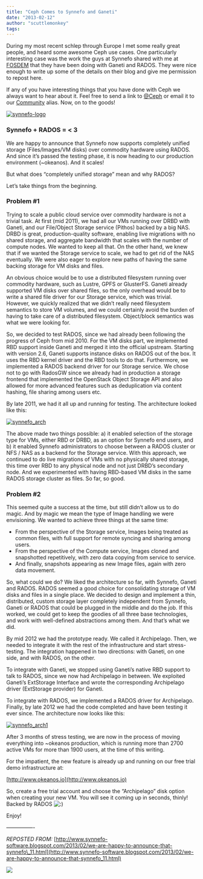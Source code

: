 ```yaml
---
title: "Ceph Comes to Synnefo and Ganeti"
date: "2013-02-12"
author: "scuttlemonkey"
tags: 
---
```


During my most recent schlep through Europe I met some really great people, and heard some awesome Ceph use cases. One particularly interesting case was the work the guys at Synnefo shared with me at [FOSDEM](https://fosdem.org/2013/) that they have been doing with Ganeti and RADOS. They were nice enough to write up some of the details on their blog and give me permission to repost here.

If any of you have interesting things that you have done with Ceph we always want to hear about it. Feel free to send a link to [@Ceph](http://twitter.com/ceph) or email it to our [Community](mailto:community@inktank.com) alias. Now, on to the goods!

[![](images/synnefo-logo.png "synnefo-logo")](http://www.synnefo.org/)

### Synnefo + RADOS = < 3

We are happy to announce that Synnefo now supports completely unified storage (Files/Images/VM disks) over commodity hardware using RADOS. And since it’s passed the testing phase, it is now heading to our production environment (~okeanos). And it scales!

But what does “completely unified storage” mean and why RADOS?

Let’s take things from the beginning.

### Problem #1

Trying to scale a public cloud service over commodity hardware is not a trivial task. At first (mid 2011), we had all our VMs running over DRBD with Ganeti, and our File/Object Storage service (Pithos) backed by a big NAS. DRBD is great, production-quality software, enabling live migrations with no shared storage, and aggregate bandwidth that scales with the number of compute nodes. We wanted to keep all that. On the other hand, we knew that if we wanted the Storage service to scale, we had to get rid of the NAS eventually. We were also eager to explore new paths of having the same backing storage for VM disks and files.

An obvious choice would be to use a distributed filesystem running over commodity hardware, such as Lustre, GPFS or GlusterFS. Ganeti already supported VM disks over shared files, so the only overhead would be to write a shared file driver for our Storage service, which was trivial. However, we quickly realized that we didn’t really need filesystem semantics to store VM volumes, and we could certainly avoid the burden of having to take care of a distributed filesystem. Object/block semantics was what we were looking for.

So, we decided to test RADOS, since we had already been following the progress of Ceph from mid 2010. For the VM disks part, we implemented RBD support inside Ganeti and merged it into the official upstream. Starting with version 2.6, Ganeti supports instance disks on RADOS out of the box. It uses the RBD kernel driver and the RBD tools to do that. Furthermore, we implemented a RADOS backend driver for our Storage service. We chose not to go with RadosGW since we already had in production a storage frontend that implemented the OpenStack Object Storage API and also allowed for more advanced features such as deduplication via content hashing, file sharing among users etc.

By late 2011, we had it all up and running for testing. The architecture looked like this:

[![](images/synnefo_arch-300x184.png "synnefo_arch")](http://ceph.com/wp-content/uploads/2013/02/synnefo_arch.png)

The above made two things possible: a) it enabled selection of the storage type for VMs, either RBD or DRBD, as an option for Synnefo end users, and b) it enabled Synnefo administrators to choose between a RADOS cluster or NFS / NAS as a backend for the Storage service. With this approach, we continued to do live migrations of VMs with no physically shared storage, this time over RBD to any physical node and not just DRBD’s secondary node. And we experimented with having RBD-based VM disks in the same RADOS storage cluster as files. So far, so good.

### Problem #2

This seemed quite a success at the time, but still didn’t allow us to do magic. And by magic we mean the type of Image handling we were envisioning. We wanted to achieve three things at the same time:

- From the perspective of the Storage service, Images being treated as common files, with full support for remote syncing and sharing among users.
- From the perspective of the Compute service, Images cloned and snapshotted repetitively, with zero data copying from service to service.
- And finally, snapshots appearing as new Image files, again with zero data movement.

So, what could we do? We liked the architecture so far, with Synnefo, Ganeti and RADOS. RADOS seemed a good choice for consolidating storage of VM disks and files in a single place. We decided to design and implement a thin, distributed, custom storage layer completely independent from Synnefo, Ganeti or RADOS that could be plugged in the middle and do the job. If this worked, we could get to keep the goodies of all three base technologies, and work with well-defined abstractions among them. And that’s what we did.

By mid 2012 we had the prototype ready. We called it Archipelago. Then, we needed to integrate it with the rest of the infrastructure and start stress-testing. The integration happened in two directions: with Ganeti, on one side, and with RADOS, on the other.

To integrate with Ganeti, we stopped using Ganeti’s native RBD support to talk to RADOS, since we now had Archipelago in between. We exploited Ganeti’s ExtStorage Interface and wrote the corresponding Archipelago driver (ExtStorage provider) for Ganeti.

To integrate with RADOS, we implemented a RADOS driver for Archipelago. Finally, by late 2012 we had the code completed and have been testing it ever since. The architecture now looks like this:

[![](images/synnefo_arch1-300x184.png "synnefo_arch1")](http://ceph.com/wp-content/uploads/2013/02/synnefo_arch1.png)

After 3 months of stress testing, we are now in the process of moving everything into ~okeanos production, which is running more than 2700 active VMs for more than 1900 users, at the time of this writing.

For the impatient, the new feature is already up and running on our free trial demo infrastructure at:

[http://www.okeanos.io](http://www.okeanos.io)

So, create a free trial account and choose the “Archipelago” disk option when creating your new VM. You will see it coming up in seconds, thinly! Backed by RADOS ![:)](http://ceph.com/wp-includes/images/smilies/icon_smile.gif)

Enjoy!

—————-

_REPOSTED FROM:_ [http://www.synnefo-software.blogspot.com/2013/02/we-are-happy-to-announce-that-synnefo\_11.html](http://www.synnefo-software.blogspot.com/2013/02/we-are-happy-to-announce-that-synnefo_11.html)

![](http://track.hubspot.com/__ptq.gif?a=268973&k=14&bu=http://ceph.com&r=http://ceph.com/community/ceph-comes-to-synnefo-and-ganeti/&bvt=rss&p=wordpress)
